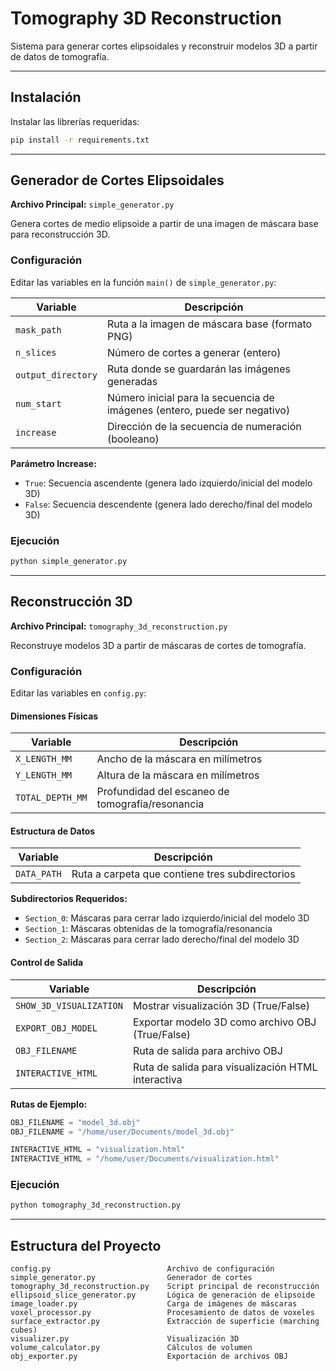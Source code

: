 # Tomography 3D Reconstruction

Sistema para generar cortes elipsoidales y reconstruir modelos 3D a partir de datos de tomografía.

---

## Instalación

Instalar las librerías requeridas:

```bash
pip install -r requirements.txt
```

---

## Generador de Cortes Elipsoidales

**Archivo Principal:** `simple_generator.py`

Genera cortes de medio elipsoide a partir de una imagen de máscara base para reconstrucción 3D.

### Configuración

Editar las variables en la función `main()` de `simple_generator.py`:

| Variable | Descripción |
|----------|-------------|
| `mask_path` | Ruta a la imagen de máscara base (formato PNG) |
| `n_slices` | Número de cortes a generar (entero) |
| `output_directory` | Ruta donde se guardarán las imágenes generadas |
| `num_start` | Número inicial para la secuencia de imágenes (entero, puede ser negativo) |
| `increase` | Dirección de la secuencia de numeración (booleano) |

**Parámetro Increase:**
- `True`: Secuencia ascendente (genera lado izquierdo/inicial del modelo 3D)
- `False`: Secuencia descendente (genera lado derecho/final del modelo 3D)

### Ejecución

```bash
python simple_generator.py
```

---

## Reconstrucción 3D

**Archivo Principal:** `tomography_3d_reconstruction.py`

Reconstruye modelos 3D a partir de máscaras de cortes de tomografía.

### Configuración

Editar las variables en `config.py`:

#### Dimensiones Físicas

| Variable | Descripción |
|----------|-------------|
| `X_LENGTH_MM` | Ancho de la máscara en milímetros |
| `Y_LENGTH_MM` | Altura de la máscara en milímetros |
| `TOTAL_DEPTH_MM` | Profundidad del escaneo de tomografía/resonancia |

#### Estructura de Datos

| Variable | Descripción |
|----------|-------------|
| `DATA_PATH` | Ruta a carpeta que contiene tres subdirectorios |

**Subdirectorios Requeridos:**
- `Section_0`: Máscaras para cerrar lado izquierdo/inicial del modelo 3D
- `Section_1`: Máscaras obtenidas de la tomografía/resonancia
- `Section_2`: Máscaras para cerrar lado derecho/final del modelo 3D

#### Control de Salida

| Variable | Descripción |
|----------|-------------|
| `SHOW_3D_VISUALIZATION` | Mostrar visualización 3D (True/False) |
| `EXPORT_OBJ_MODEL` | Exportar modelo 3D como archivo OBJ (True/False) |
| `OBJ_FILENAME` | Ruta de salida para archivo OBJ |
| `INTERACTIVE_HTML` | Ruta de salida para visualización HTML interactiva |

**Rutas de Ejemplo:**
```python
OBJ_FILENAME = "model_3d.obj"
OBJ_FILENAME = "/home/user/Documents/model_3d.obj"

INTERACTIVE_HTML = "visualization.html"
INTERACTIVE_HTML = "/home/user/Documents/visualization.html"
```

### Ejecución

```bash
python tomography_3d_reconstruction.py
```

---

## Estructura del Proyecto

```
config.py                          Archivo de configuración
simple_generator.py                Generador de cortes
tomography_3d_reconstruction.py    Script principal de reconstrucción
ellipsoid_slice_generator.py       Lógica de generación de elipsoide
image_loader.py                    Carga de imágenes de máscaras
voxel_processor.py                 Procesamiento de datos de voxeles
surface_extractor.py               Extracción de superficie (marching cubes)
visualizer.py                      Visualización 3D
volume_calculator.py               Cálculos de volumen
obj_exporter.py                    Exportación de archivos OBJ
```

